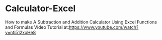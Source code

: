 # Calculator-Excel
How to make  A Subtraction and Addition Calculator Using Excel Functions and Formulas
Video Tutorial at:https://www.youtube.com/watch?v=nti512xoHe8
